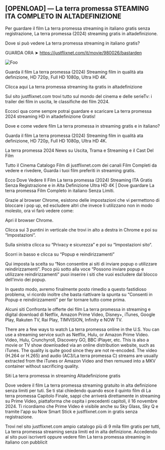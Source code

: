 ## [OPENLOAD] — La terra promessa STEAMING ITA COMPLETO IN ALTADEFINIZIONE

Per guardare il film La terra promessa streaming in italiano gratis senza registrazione, La terra promessa (2024) streaming gratis in altadefinizione.

Dove si può vedere La terra promessa streaming in italiano gratis?

GUARDA ORA ➤ https://justflixnet.com/it/movie/980026/bastarden

<animated-image data-catalyst=""><a href="https://justflixnet.com/it/movie/980026/bastarden" rel="nofollow" data-target="animated-image.originalLink"><img src="https://camo.githubusercontent.com/917e6ed5c302499242165dcc02bdbce85c075fd21b35918eb9c0b771855261b8/68747470733a2f2f7374617469632e7769787374617469632e636f6d2f6d656469612f6232343966395f61646163386637306662336634356238383639313639366337376465313866337e6d76322e676966" alt="Foo" data-canonical-src="https://static.wixstatic.com/media/b249f9_adac8f70fb3f45b88691696c77de18f3~mv2.gif" style="max-width: 100%; display: inline-block;" data-target="animated-image.originalImage"></a>

Guarda il film La terra promessa (2024) Streaming film in qualità ata definizione, HD 720p, Full HD 1080p, Ultra HD 4K.

Clicca aqui La terra promessa streaming ita gratis in altadefinizione

Sul sito justflixnet.com trovi tutto sul mondo del cinema e delle serieTv: i trailer dei film in uscita, le classifiche dei film 2024.

Eccoci qua come sempre potrai guardare e scaricare La terra promessa 2024 streaming HD in altadefinizione Gratis!

Dove e come vedere film La terra promessa in streaming gratis e in italiano?

Guarda il film La terra promessa (2024) Streaming film in qualità ata definizione, HD 720p, Full HD 1080p, Ultra HD 4K.

La terra promessa 2024 News su Uscita, Trama e Streaming e il Cast Del Film

Tutto il Cinema Catalogo Film di justflixnet.com dei canali Film Completi da vedere e rivedere, Guarda i tuoi film preferiti in streaming gratis.

Ecco Dove Vedere Il Film La terra promessa (2024) Streaming ITA Gratis Senza Registrazione e in Alta Definizione Ultra HD 4K | Dove guardare La terra promessa Film Completo in italiano Senza Limiti.

Grazie al browser Chrome, esistono delle impostazioni che vi permettono di bloccare i pop up, ed escludere altri che invece li utilizzano non in modo molesto, ora vi farò vedere come:

Apri il browser Chrome.

Clicca sui 3 puntini in verticale che trovi in alto a destra in Chrome e poi su “Impostazioni”.

Sulla sinistra clicca su “Privacy e sicurezza” e poi su “Impostazioni sito“.

Scorri in basso e clicca su “Popup e reindirizzamenti”

Qui imposta la scelta su “Non consentire ai siti di inviare popup o utilizzare reindirizzamenti”. Poco più sotto alla voce “Possono inviare popup e utilizzare reindirizzamenti” puoi inserire i siti che vuoi escludere dal blocco dell’invio dei popup.

In questo modo, avremo finalmente posto rimedio a questo fastidioso problema, vi ricordo inoltre che basta riattivare la spunta su “Consenti in Popup e reindirizzamenti” per far tornare tutto come prima.

Alcuni siti Confronta le offerte dei film La terra promessa in streaming e digital download di Netflix, Amazon Prime Video, Disney+, iTunes, Google Play, Rakuten TV, Rai Play, TIMVISION, Infinity e NOW TV.

There are a few ways to watch La terra promessa online in the U.S. You can use a streaming service such as Netflix, Hulu, or Amazon Prime Video. Video, Hulu, Crunchyroll, Discovery GO, BBC iPlayer, etc. This is also a movie or TV show downloaded via an online distribution website, such as iTunes. The quality is quite good since they are not re-encoded. The video (H.264 or H.265) and audio (AC3/La terra promessa C) streams are usually extracted from the iTunes or Amazon Video and then remuxed into a MKV container without sacrificing quality.

Siti La terra promessa in streaming Altadefinizione gratis

Dove vedere il film La terra promessa streaming gratuito in alta definizione senza limiti per tuti. Se ti stai chiedendo quando esce il quinto film di La terra promessa Capitolo Finale, sappi che arriverà direttamente in streaming su Prime Video, piattaforma che ospita i precedenti capitoli, il 16 novembre 2024. Ti ricordiamo che Prime Video è visibile anche su Sky Glass, Sky Q e tramite l'app su Now Smart Stick e justflixnet.com in gratis senza registrazione.

Trovi nel sito justflixnet.com ampio catalogo più di 9 mila film gratis per tutti, La terra promessa streaming senza limiti ed in alta definizione. Accedendo al sito puoi iscriverti oppure vedere film La terra promessa streaming in italiano con pubblicit

